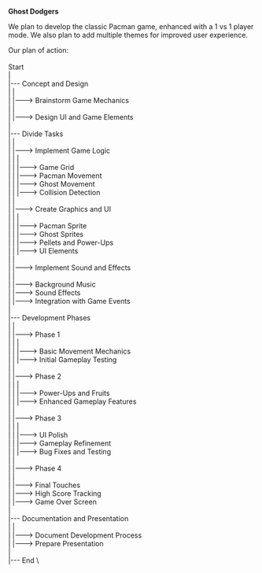 **Ghost Dodgers**

We plan to develop the classic Pacman game, enhanced with a 1 vs 1 player mode.
We also plan to add multiple themes for improved user experience.

Our plan of action:\
 \
Start \
| \
|--- Concept and Design \
|    | \
|    |---> Brainstorm Game Mechanics \
|    | \
|    |---> Design UI and Game Elements \
| \
|--- Divide Tasks \
|    | \
|    |---> Implement Game Logic \
|    |       | \
|    |       |---> Game Grid \
|    |       |---> Pacman Movement \
|    |       |---> Ghost Movement \
|    |       |---> Collision Detection \
|    | \
|    |---> Create Graphics and UI \
|    |       | \
|    |       |---> Pacman Sprite \
|    |       |---> Ghost Sprites \
|    |       |---> Pellets and Power-Ups \
|    |       |---> UI Elements \
|    | \
|    |---> Implement Sound and Effects \
|            | \
|            |---> Background Music \
|            |---> Sound Effects \
|            |---> Integration with Game Events \
| \
|--- Development Phases \
|    | \
|    |---> Phase 1 \
|    |       | \
|    |       |---> Basic Movement Mechanics \
|    |       |---> Initial Gameplay Testing \
|    | \
|    |---> Phase 2 \
|    |       | \
|    |       |---> Power-Ups and Fruits \
|    |       |---> Enhanced Gameplay Features \
|    | \
|    |---> Phase 3 \
|    |       | \
|    |       |---> UI Polish \
|    |       |---> Gameplay Refinement \
|    |       |---> Bug Fixes and Testing \
|    | \
|    |---> Phase 4 \
|            | \
|            |---> Final Touches \
|            |---> High Score Tracking \
|            |---> Game Over Screen \
| \
|--- Documentation and Presentation \
|    | \
|    |---> Document Development Process \
|    |---> Prepare Presentation \
| \
|--- End \

